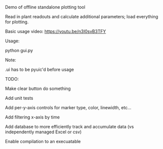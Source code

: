 Demo of offline standalone plotting tool

Read in plant readouts and calculate additional parameters; load everything for plotting.

Basic usage video: https://youtu.be/n3I0svB3TFY

Usage:

python gui.py

Note:

.ui has to be pyuic'd before usage

TODO:

Make clear button do something

Add unit tests

Add per-y-axis controls for marker type, color, linewidth, etc...

Add filtering x-axis by time

Add database to more efficiently track and accumulate data (vs independently managed Excel or csv)

Enable compilation to an execuatable
